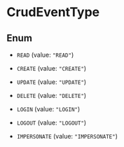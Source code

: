 

# CrudEventType

## Enum


* `READ` (value: `"READ"`)

* `CREATE` (value: `"CREATE"`)

* `UPDATE` (value: `"UPDATE"`)

* `DELETE` (value: `"DELETE"`)

* `LOGIN` (value: `"LOGIN"`)

* `LOGOUT` (value: `"LOGOUT"`)

* `IMPERSONATE` (value: `"IMPERSONATE"`)



